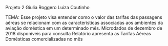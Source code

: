 Projeto 2 
Giulia Roggero
Luiza Coutinho

TEMA:
Esse projeto visa entender como o valor das tarifas das passagens aéreas se relacionam com as características associadas aos ambientes da aviação doméstica em um determinado mês.
Microdados de dezembro de 2018 disponíveis para consulta
Relatório apresenta as Tarifas Aéreas Domésticas comercializadas no mês